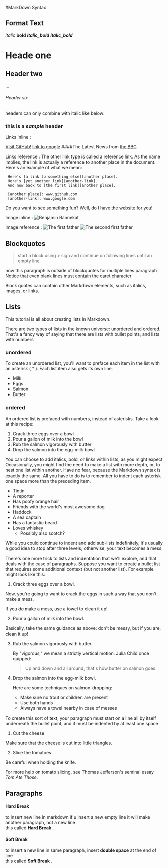 #MarkDown Syntax

## Format Text

_italic_
**bold**
_**italic_bold**_
**_italic_bold_**

# Heade one
## Header two 
...
###### Header six

headers can only combine with italic like below:
### this is a _sample_ header

Links inline :

[Visit GitHub!](www.github.com)
[link to google](www.google.com)
####The Latest News from [the BBC](www.bbc.com/news)

Links reference :
The other link type is called a reference link. As the name implies, the link is actually a reference to another place in the document. Here's an example of what we mean:

     Here's [a link to something else][another place].
     Here's [yet another link][another-link].
     And now back to [the first link][another place].

     [another place]: www.github.com
     [another-link]: www.google.com

Do you want to [see something fun][a fun place]?
Well, do I have [the website for you][another fun place]!

[a fun place]: www.zombo.com
[another fun place]: www.stumbleupon.com

Image inline  :
![Benjamin Bannekat](https://octodex.github.com/images/bannekat.png)

Image reference :
![The first father][First Father]
![The second first father][Second FatherFirst Father]

[First Father]: http://octodex.github.com/images/founding-father.jpg
[Second FatherFirst Father]: http://octodex.github.com/images/foundingfather_v2.png


## Blockquotes
> start a block using > sign 
and continue on following lines until an empty line

now this paragraph is outside of blockquotes
for multiple lines paragraph Notice that even blank lines must contain the caret character

Block quotes can contain other Markdown elements, such as italics, images, or links.

## Lists
This tutorial is all about creating lists in Markdown.

There are two types of lists in the known universe: unordered and ordered. That's a fancy way of saying that there are lists with bullet points, and lists with numbers

### unordered
To create an unordered list, you'll want to preface each item in the list with an asterisk ( * ). Each list item also gets its own line.

* Milk
* Eggs
* Salmon
* Butter

### ordered
An ordered list is prefaced with numbers, instead of asterisks. Take a look at this recipe:
1. Crack three eggs over a bowl
2. Pour a gallon of milk into the bowl
3. Rub the salmon vigorously with butter
4. Drop the salmon into the egg-milk bowl

You can choose to add italics, bold, or links within lists, as you might expect
Occasionally, you might find the need to make a list with more depth, or, to nest one list within another. Have no fear, because the Markdown syntax is exactly the same. All you have to do is to remember to indent each asterisk one space more than the preceding item.
* Tintin
 * A reporter
 * Has poofy orange hair
 * Friends with the world's most awesome dog
* Haddock
 * A sea captain
 * Has a fantastic beard
 * Loves whiskey
   * Possibly also scotch?

While you could continue to indent and add sub-lists indefinitely, it's usually a good idea to stop after three levels; otherwise, your text becomes a mess.

There's one more trick to lists and indentation that we'll explore, and that deals with the case of paragraphs. Suppose you want to create a bullet list that requires some additional context (but not another list).
For example might look like this:
1. Crack three eggs over a bowl.

 Now, you're going to want to crack the eggs in such a way that you don't make a mess.

 If you _do_ make a mess, use a towel to clean it up!

2. Pour a gallon of milk into the bowl.

 Basically, take the same guidance as above: don't be messy, but if you are, clean it up!

3. Rub the salmon vigorously with butter.

   By "vigorous," we mean a strictly vertical motion. Julia Child once quipped:
   > Up and down and all around, that's how butter on salmon goes.
4. Drop the salmon into the egg-milk bowl.

   Here are some techniques on salmon-dropping:

   * Make sure no trout or children are present
   * Use both hands
   * Always have a towel nearby in case of messes
  

To create this sort of text, your paragraph must start on a line all by itself underneath the bullet point, and it must be indented by at least one space

1. Cut the cheese

 Make sure that the cheese is cut into little triangles.

2. Slice the tomatoes

 Be careful when holding the knife.

 For more help on tomato slicing, see Thomas Jefferson's seminal essay _Tom Ate Those_.

## Paragraphs
#### Hard Break
to insert new line in markdown 
if u insert a new empty line it will make another paragraph, not a new line  
this called **Hard Break** .

#### Soft Break
to insert a new line in same paragraph, insert **double space** at the end of line  
this called **Soft Break** .

